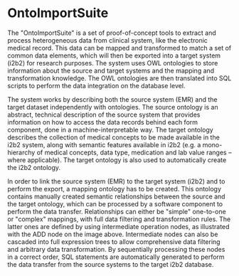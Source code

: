 OntoImportSuite
===============

The "OntoImportSuite" is a set of proof-of-concept tools to extract and process heterogeneous data from clinical system, like the electronic medical record. This data can be mapped and transformed to match a set of common data elements, which will then be exported into a target system (i2b2) for research purposes. The system uses OWL ontologies to store information about the source and target systems and the mapping and transformation knowledge. The OWL ontologies are then translated into SQL scripts to perform the data integration on the database level.

The system works by describing both the source system (EMR) and the target dataset independently with ontologies. The source ontology is an abstract, technical description of the source system that provides information on how to access the data records behind each form component, done in a machine-interpretable way. The target ontology describes the collection of medical concepts to be made available in the i2b2 system, along with semantic features available in i2b2 (e.g. a mono-hierarchy of medical concepts, data type, medication and lab value ranges – where applicable). The target ontology is also used to automatically create the i2b2 ontology.

In order to link the source system (EMR) to the target system (i2b2) and to perform the export, a mapping ontology has to be created. This ontology contains manually created semantic relationships between the source and the target ontology, which can be processed by a software component to perform the data transfer. Relationships can either be "simple" one-to-one or "complex" mappings, with full data filtering and transformation rules. The latter ones are defined by using intermediate operation nodes, as illustrated with the ADD node on the image above. Intermediate nodes can also be cascaded into full expression trees to allow comprehensive data filtering and arbitrary data transformation. By sequentially processing these nodes in a correct order, SQL statements are automatically generated to perform the data transfer from the source systems to the target i2b2 database. 
